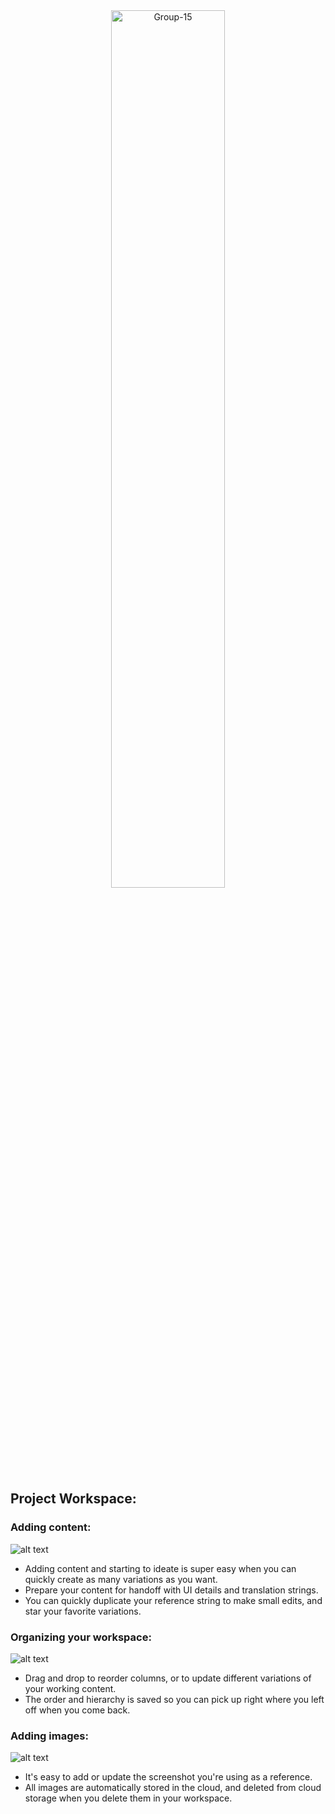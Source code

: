 <div align="center"><img src="https://i.ibb.co/mRwnq6P/Group-35-1.png" alt="Group-15" border="0" width="60%"/> </div>

## Project Workspace:

### Adding content:
![alt text](http://g.recordit.co/ikkBkLP4jG.gif)
- Adding content and starting to ideate is super easy when you can quickly create as many variations as you want.
- Prepare your content for handoff with UI details and translation strings.
- You can quickly duplicate your reference string to make small edits, and star your favorite variations. 

### Organizing your workspace:
![alt text](http://g.recordit.co/oy3lyHdEVK.gif)
- Drag and drop to reorder columns, or to update different variations of your working content.
- The order and hierarchy is saved so you can pick up right where you left off when you come back.

### Adding images:
![alt text](http://g.recordit.co/gix8nXmn8j.gif)
- It's easy to add or update the screenshot you're using as a reference.
- All images are automatically stored in the cloud, and deleted from cloud storage when you delete them in your workspace.



